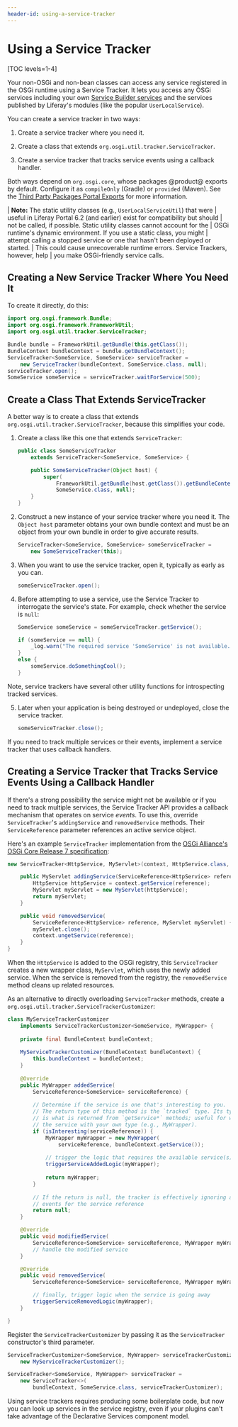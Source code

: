 ```yaml
---
header-id: using-a-service-tracker
---
```


# Using a Service Tracker

[TOC levels=1-4]

Your non-OSGi and non-bean classes can access any service registered in the OSGi
runtime using a Service Tracker. It lets you access any OSGi services including
your own  [Service Builder
services](/docs/7-2/appdev/-/knowledge_base/a/service-builder) and the services
published by Liferay's modules (like the popular `UserLocalService`). 

You can create a service tracker in two ways: 

1.  Create a service tracker where you need it. 

2.  Create a class that extends `org.osgi.util.tracker.ServiceTracker`. 

3.  Create a service tracker that tracks service events using a callback 
    handler. 

Both ways depend on `org.osgi.core`, whose packages @product@ exports by
default. Configure it as `compileOnly` (Gradle) or `provided`  (Maven). See the
[Third Party Packages Portal
Exports](/docs/7-1/reference/-/knowledge_base/r/third-party-packages-portal-exports)
for more information. 

| **Note:**  The static utility classes (e.g., `UserLocalServiceUtil`) that were
| useful in Liferay Portal 6.2 (and earlier) exist for compatibility but should
| not be called, if possible.  Static utility classes cannot account for the 
| OSGi runtime's dynamic environment. If you use a static class, you might
| attempt calling a stopped service or one that hasn't been deployed or started.
| This could cause unrecoverable runtime errors. Service Trackers, however, help
| you make OSGi-friendly service calls. 

## Creating a New Service Tracker Where You Need It

To create it directly, do this: 

```java
import org.osgi.framework.Bundle;
import org.osgi.framework.FrameworkUtil;
import org.osgi.util.tracker.ServiceTracker;

Bundle bundle = FrameworkUtil.getBundle(this.getClass());
BundleContext bundleContext = bundle.getBundleContext();
ServiceTracker<SomeService, SomeService> serviceTracker =
    new ServiceTracker(bundleContext, SomeService.class, null);
serviceTracker.open();
SomeService someService = serviceTracker.waitForService(500);
```

## Create a Class That Extends ServiceTracker 

A better way is to create a class that extends
`org.osgi.util.tracker.ServiceTracker`, because this simplifies your code. 

1.  Create a class like this one that extends `ServiceTracker`: 

    ```java
    public class SomeServiceTracker
        extends ServiceTracker<SomeService, SomeService> {

        public SomeServiceTracker(Object host) {
            super(
                FrameworkUtil.getBundle(host.getClass()).getBundleContext(),
                SomeService.class, null);
        }
    }
    ```

2.  Construct a new instance of your service tracker where you need it. The 
    `Object host` parameter obtains your own bundle context and must be an
    object from your own bundle in order to give accurate results. 

    ```java
    ServiceTracker<SomeService, SomeService> someServiceTracker =
        new SomeServiceTracker(this);
    ```

3.  When you want to use the service tracker, open it, typically as early as
    you can. 

    ```java
    someServiceTracker.open();
    ```

4.  Before attempting to use a service, use the Service Tracker to interrogate
    the service's state. For example, check whether the service is `null`:

    ```java
    SomeService someService = someServiceTracker.getService();

    if (someService == null) {
        _log.warn("The required service 'SomeService' is not available.");
    }
    else {
        someService.doSomethingCool();
    }
    ```

Note, service trackers have several other utility functions for
introspecting tracked services.

5.  Later when your application is being destroyed or undeployed, close the
    service tracker. 

    ```java
    someServiceTracker.close();
    ```

If you need to track multiple services or their events, implement a service tracker that uses callback handlers. 

## Creating a Service Tracker that Tracks Service Events Using a Callback Handler

If there's a strong possibility the service might not be available or if you
need to track multiple services, the Service Tracker API provides a callback
mechanism that operates on service *events*. To use this, override
`ServiceTracker`'s `addingService` and `removedService` methods. Their
`ServiceReference` parameter references an active service object. 

Here's an example `ServiceTracker` implementation from the [OSGi Alliance's OSGi
Core Release 7
specification](https://osgi.org/specification/osgi.core/7.0.0/util.tracker.html#d0e51991):

```java
new ServiceTracker<HttpService, MyServlet>(context, HttpService.class, null) {

    public MyServlet addingService(ServiceReference<HttpService> reference) {
        HttpService httpService = context.getService(reference);
        MyServlet myServlet = new MyServlet(httpService);
        return myServlet;
    }

    public void removedService(
        ServiceReference<HttpService> reference, MyServlet myServlet) {
        myServlet.close();
        context.ungetService(reference);
    }
}
```

When the `HttpService` is added to the OSGi registry, this `ServiceTracker`
creates a new wrapper class, `MyServlet`, which uses the newly added service.
When the service is removed from the registry, the `removedService` method
cleans up related resources. 

As an alternative to directly overloading `ServiceTracker` methods, create a
`org.osgi.util.tracker.ServiceTrackerCustomizer`: 

```java
class MyServiceTrackerCustomizer 
    implements ServiceTrackerCustomizer<SomeService, MyWrapper> {
    
    private final BundleContext bundleContext;
    
    MyServiceTrackerCustomizer(BundleContext bundleContext) {
        this.bundleContext = bundleContext;
    }
    
    @Override
    public MyWrapper addedService(
        ServiceReference<SomeService> serviceReference) {
        
        // Determine if the service is one that's interesting to you.
        // The return type of this method is the `tracked` type. Its type 
        // is what is returned from `getService*` methods; useful for wrapping 
        // the service with your own type (e.g., MyWrapper).
        if (isInteresting(serviceReference)) {
            MyWrapper myWrapper = new MyWrapper(
                serviceReference, bundleContext.getService());
            
            // trigger the logic that requires the available service(s)
            triggerServiceAddedLogic(myWrapper);
            
            return myWrapper;
        }
        
        // If the return is null, the tracker is effectively ignoring any further
        // events for the service reference
        return null;
    }

    @Override
    public void modifiedService(
        ServiceReference<SomeService> serviceReference, MyWrapper myWrapper) {
        // handle the modified service
    }

    @Override
    public void removedService(
        ServiceReference<SomeService> serviceReference, MyWrapper myWrapper) {

        // finally, trigger logic when the service is going away
        triggerServiceRemovedLogic(myWrapper);
	}

}
```

Register the `ServiceTrackerCustomizer` by passing it as the `ServiceTracker`
constructor's third parameter.

```java
ServiceTrackerCustomizer<SomeService, MyWrapper> serviceTrackerCustomizer =
    new MyServiceTrackerCustomizer();

ServiceTracker<SomeService, MyWrapper> serviceTracker = 
    new ServiceTracker<>(
    	bundleContext, SomeService.class, serviceTrackerCustomizer);
```

Using service trackers requires producing some boilerplate code, but now you can
look up services in the service registry, even if your plugins can't take
advantage of the Declarative Services component model. 
